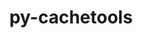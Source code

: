 ---
title: "py-cachetools"
layout: cache
categories: [package, develop-2023-09-10]
meta: {"versions": ["5.2.0"], "compilers": ["apple-clang@=14.0.0", "gcc@=11.3.0"], "oss": ["ubuntu22.04", "ventura"], "platforms": ["darwin", "linux"], "targets": ["aarch64", "x86_64_v3"], "stacks": ["ml-darwin-aarch64-mps", "ml-linux-x86_64-cpu", "ml-linux-x86_64-cuda", "ml-linux-x86_64-rocm", "root"], "num_specs": 6, "num_specs_by_stack": {"ml-darwin-aarch64-mps": 2, "root": 6, "ml-linux-x86_64-cpu": 4, "ml-linux-x86_64-cuda": 4, "ml-linux-x86_64-rocm": 4}}
spec_details: [{"hash": "sjhs4vh7uxars75a6cpb2ovojxvgpxsk", "compiler": "apple-clang@=14.0.0", "versions": ["5.2.0"], "os": "ventura", "platform": "darwin", "target": "aarch64", "variants": ["build_system=python_pip"], "stacks": ["ml-darwin-aarch64-mps", "root"], "size": "-", "tarball": "https://binaries.spack.io/develop-2023-09-10/build_cache/darwin-ventura-aarch64/apple-clang-14.0.0/py-cachetools-5.2.0/darwin-ventura-aarch64-apple-clang-14.0.0-py-cachetools-5.2.0-sjhs4vh7uxars75a6cpb2ovojxvgpxsk.spack"}, {"hash": "4oscszgpxa5mp4sv46tg7p7y2ky4vlfq", "compiler": "apple-clang@=14.0.0", "versions": ["5.2.0"], "os": "ventura", "platform": "darwin", "target": "aarch64", "variants": ["build_system=python_pip"], "stacks": ["ml-darwin-aarch64-mps", "root"], "size": "-", "tarball": "https://binaries.spack.io/develop-2023-09-10/build_cache/darwin-ventura-aarch64/apple-clang-14.0.0/py-cachetools-5.2.0/darwin-ventura-aarch64-apple-clang-14.0.0-py-cachetools-5.2.0-4oscszgpxa5mp4sv46tg7p7y2ky4vlfq.spack"}, {"hash": "3qphx6uccuyo5jtrnv5oqyub6m2jpjzz", "compiler": "gcc@=11.3.0", "versions": ["5.2.0"], "os": "ubuntu22.04", "platform": "linux", "target": "x86_64_v3", "variants": ["build_system=python_pip"], "stacks": ["ml-linux-x86_64-cpu", "root", "ml-linux-x86_64-cuda", "ml-linux-x86_64-rocm"], "size": "-", "tarball": "https://binaries.spack.io/develop-2023-09-10/build_cache/linux-ubuntu22.04-x86_64_v3/gcc-11.3.0/py-cachetools-5.2.0/linux-ubuntu22.04-x86_64_v3-gcc-11.3.0-py-cachetools-5.2.0-3qphx6uccuyo5jtrnv5oqyub6m2jpjzz.spack"}, {"hash": "qko7rbddkpdrsa5mq2jql6zzwkddiwja", "compiler": "gcc@=11.3.0", "versions": ["5.2.0"], "os": "ubuntu22.04", "platform": "linux", "target": "x86_64_v3", "variants": ["build_system=python_pip"], "stacks": ["ml-linux-x86_64-cpu", "root", "ml-linux-x86_64-cuda", "ml-linux-x86_64-rocm"], "size": "-", "tarball": "https://binaries.spack.io/develop-2023-09-10/build_cache/linux-ubuntu22.04-x86_64_v3/gcc-11.3.0/py-cachetools-5.2.0/linux-ubuntu22.04-x86_64_v3-gcc-11.3.0-py-cachetools-5.2.0-qko7rbddkpdrsa5mq2jql6zzwkddiwja.spack"}, {"hash": "xkbaut6sh3gog3plntrg6fupn2g7m3pm", "compiler": "gcc@=11.3.0", "versions": ["5.2.0"], "os": "ubuntu22.04", "platform": "linux", "target": "x86_64_v3", "variants": ["build_system=python_pip"], "stacks": ["ml-linux-x86_64-cpu", "root", "ml-linux-x86_64-cuda", "ml-linux-x86_64-rocm"], "size": "-", "tarball": "https://binaries.spack.io/develop-2023-09-10/build_cache/linux-ubuntu22.04-x86_64_v3/gcc-11.3.0/py-cachetools-5.2.0/linux-ubuntu22.04-x86_64_v3-gcc-11.3.0-py-cachetools-5.2.0-xkbaut6sh3gog3plntrg6fupn2g7m3pm.spack"}, {"hash": "vbae6fqyvajte5wqviaarn76qwinyrgp", "compiler": "gcc@=11.3.0", "versions": ["5.2.0"], "os": "ubuntu22.04", "platform": "linux", "target": "x86_64_v3", "variants": ["build_system=python_pip"], "stacks": ["ml-linux-x86_64-cpu", "root", "ml-linux-x86_64-cuda", "ml-linux-x86_64-rocm"], "size": "-", "tarball": "https://binaries.spack.io/develop-2023-09-10/build_cache/linux-ubuntu22.04-x86_64_v3/gcc-11.3.0/py-cachetools-5.2.0/linux-ubuntu22.04-x86_64_v3-gcc-11.3.0-py-cachetools-5.2.0-vbae6fqyvajte5wqviaarn76qwinyrgp.spack"}]
---